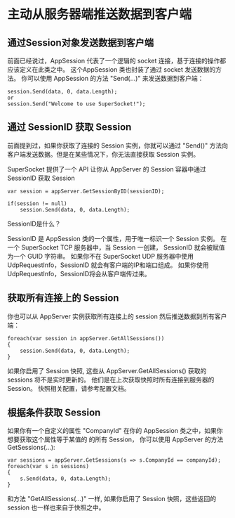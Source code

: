 # 主动从服务器端推送数据到客户端

## 通过Session对象发送数据到客户端

前面已经说过，AppSession 代表了一个逻辑的 socket 连接，基于连接的操作都应该定义在此类之中。 这个AppSession 类也封装了通过 socket 发送数据的方法。 你可以使用 AppSession 的方法 "Send(...)" 来发送数据到客户端：

    session.Send(data, 0, data.Length);
    or
    session.Send("Welcome to use SuperSocket!");

## 通过 SessionID 获取 Session

前面提到过，如果你获取了连接的 Session 实例，你就可以通过 "Send()" 方法向客户端发送数据。但是在某些情况下，你无法直接获取 Session 实例。

SuperSocket 提供了一个 API 让你从 AppServer 的 Session 容器中通过 SessionID 获取 Session

    var session = appServer.GetSessionByID(sessionID);

    if(session != null)
        session.Send(data, 0, data.Length);


SessionID是什么？

SessionID 是 AppSession 类的一个属性，用于唯一标识一个 Session 实例。 在一个 SuperSocket TCP 服务器中，当 Session 一创建， SessionID 就会被赋值为一个 GUID 字符串。 如果你不在 SuperSocket UDP 服务器中使用 UdpRequestInfo，SessionID 就会有客户端的IP和端口组成。 如果你使用UdpRequestInfo，SessionID将会从客户端传过来。

## 获取所有连接上的 Session

你也可以从 AppServer 实例获取所有连接上的 session 然后推送数据到所有客户端：

    foreach(var session in appServer.GetAllSessions())
    {
        session.Send(data, 0, data.Length);
    }    

如果你启用了 Session 快照, 这些从 AppServer.GetAllSessions() 获取的 sessions 将不是实时更新的。 他们是在上次获取快照时所有连接到服务器的 Session。 快照相关配置，请参考配置文档。

## 根据条件获取 Session

如果你有一个自定义的属性 "CompanyId" 在你的 AppSession 类之中，如果你想要获取这个属性等于某值的 的所有 Session， 你可以使用 AppServer 的方法 GetSessions(...):

    var sessions = appServer.GetSessions(s => s.CompanyId == companyId);
    foreach(var s in sessions)
    {
        s.Send(data, 0, data.Length);
    }

和方法 "GetAllSessions(...)" 一样, 如果你启用了 Session 快照，这些返回的 session 也一样也来自于快照之中。